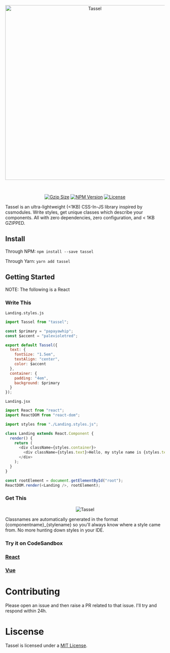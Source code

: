 <p align="center"><a href="#" target="_blank" rel="noopener noreferrer"><img width="550"
                                                                             src="https://i.imgur.com/WztPF0R.png"
                                                                             alt="Tassel">
</a></p>

<br>
<p align="center">
    <a href="https://unpkg.com/tassel@latest/src/tassel.js"><img
            src="http://img.badgesize.io/https://unpkg.com/tassel@latest/src/tassel.js?compression=gzip&style=flat-square&colorB=51C838"
            alt="Gzip Size"></a>
    <a href="https://www.npmjs.com/package/tassel"><img src="https://img.shields.io/npm/v/tassel.svg?style=flat-square&colorB=51C838"
                                                       alt="NPM Version"></a>
    <a href="https://github.com/iamkun/dayjs/blob/master/LICENSE"><img
            src="https://img.shields.io/badge/license-MIT-brightgreen.svg?style=flat-square" alt="License"></a>
    <br>
</p>


Tassel is an ultra-lightweight (<1KB) CSS-In-JS library inspired by cssmodules. Write styles, get unique classes which describe your components. All with zero dependencies, zero configuration, and < 1KB GZIPPED. 

## Install

Through NPM:
`npm install --save tassel`

Through Yarn:
`yarn add tassel`

## Getting Started

NOTE: The following is a React
### Write This

`Landing.styles.js`
```javascript
import Tassel from "tassel";

const $primary = "papayawhip";
const $accent = "palevioletred";

export default Tassel({
  text: {
    fontSize: "1.5em",
    textAlign: "center",
    color: $accent
  },
  container: {
    padding: "4em",
    background: $primary
  }
});
```

`Landing.jsx`

```javascript
import React from "react";
import ReactDOM from "react-dom";

import styles from "./Landing.styles.js";

class Landing extends React.Component {
  render() {
    return (
      <div className={styles.container}>
        <div className={styles.text}>Hello, my style name is {styles.text}</div>
      </div>
    );
  }
}

const rootElement = document.getElementById("root");
ReactDOM.render(<Landing />, rootElement);
```
### Get This
<p align="center">
<img src="https://i.imgur.com/O52Xcuq.png" alt="Tassel"></p>

Classnames are automatically generated in the format {componentname}_{stylename} so you'll always know where a style came from. No more hunting down styles in your IDE.

### Try it on CodeSandbox

### [React](https://codesandbox.io/s/547jpwokpk)

### [Vue](https://codesandbox.io/s/m7v2p83zm8)

# Contributing

Please open an issue and then raise a PR related to that issue. I'll try and respond within 24h.

# Liscense

Tassel is licensed under a [MIT License](https://github.com/JakeCooper/Tassel/blob/master/LISCENSE).
